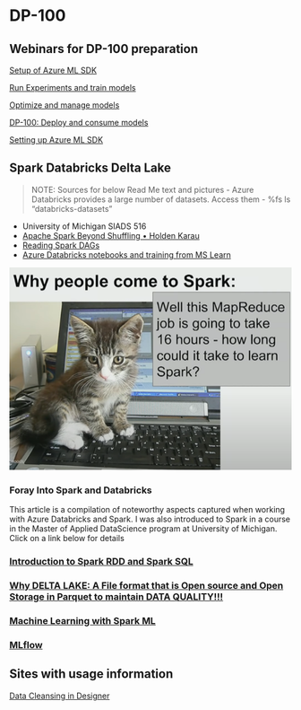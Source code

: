 # DP-100

## Webinars for DP-100 preparation

[Setup of Azure ML SDK](https://event.on24.com/eventRegistration/console/EventConsoleApollo.jsp?simulive=y&eventid=2212874&sessionid=1&username=&partnerref=&format=fhvideo1&mobile=&flashsupportedmobiledevice=&helpcenter=&key=0A2F5F9674BF2461AF518869BFC9F99D&newConsole=true&nxChe=true&newTabCon=true&consoleEarEventConsole=false&text_language_id=en&playerwidth=748&playerheight=526&eventuserid=458182767&contenttype=A&mediametricsessionid=396037513&mediametricid=3128234&usercd=458182767&mode=launch)

[Run Experiments and train models](https://event.on24.com/eventRegistration/console/EventConsoleApollo.jsp?simulive=y&eventid=2212884&sessionid=1&username=&partnerref=&format=fhvideo1&mobile=&flashsupportedmobiledevice=&helpcenter=&key=80CD5EB31F2690F50A6C7C2A84659D6F&newConsole=true&nxChe=true&newTabCon=true&consoleEarEventConsole=false&text_language_id=en&playerwidth=748&playerheight=526&eventuserid=458182862&contenttype=A&mediametricsessionid=396128823&mediametricid=3128246&usercd=458182862&mode=launch)

[Optimize and manage models](https://event.on24.com/eventRegistration/console/EventConsoleApollo.jsp?simulive=y&eventid=2214339&sessionid=1&username=&partnerref=&format=fhvideo1&mobile=&flashsupportedmobiledevice=&helpcenter=&key=AFE052E683B8F543E1B7AF58F5294F18&newConsole=true&nxChe=true&newTabCon=true&consoleEarEventConsole=false&text_language_id=en&playerwidth=748&playerheight=526&eventuserid=458182628&contenttype=A&mediametricsessionid=396129283&mediametricid=3130171&usercd=458182628&mode=launch)

[DP-100: Deploy and consume models](https://event.on24.com/eventRegistration/console/EventConsoleApollo.jsp?simulive=y&eventid=2214350&sessionid=1&username=&partnerref=&format=fhvideo1&mobile=&flashsupportedmobiledevice=&helpcenter=&key=88987917AB98B0323C069390A99106B8&newConsole=true&nxChe=true&newTabCon=true&consoleEarEventConsole=false&text_language_id=en&playerwidth=748&playerheight=526&eventuserid=458182953&contenttype=A&mediametricsessionid=396129465&mediametricid=3130185&usercd=458182953&mode=launch)




[Setting up Azure ML SDK](https://github.com/sjtalkar/sjtalkar.github.io/blob/main/Know%20for%20the%20exam%20from%20the%20webinars.md)

## Spark Databricks Delta Lake

>NOTE: Sources for below Read Me text and pictures
       - Azure Databricks provides a large number of datasets. Access them - %fs ls “databricks-datasets” 

- University of Michigan SIADS 516
- [Apache Spark Beyond Shuffling • Holden Karau](https://www.youtube.com/watch?v=4xsBQYdHgn8)
- [Reading Spark DAGs](https://www.youtube.com/watch?v=LoFN_Q224fQ)
- [Azure Databricks notebooks and training from MS Learn](https://docs.microsoft.com/en-us/learn/paths/perform-data-science-azure-databricks/)


![Second Picture](https://github.com/sjtalkar/DP-100AzureSupervisedUnsupervisedDatabricksAndSpark/blob/main/Pictures%20for%20Readme/Picture2.png)

### Foray Into Spark and Databricks 

This article is a compilation of noteworthy aspects captured when working with Azure Databricks and Spark. I was also introduced to Spark in a course in the Master of Applied DataScience program at University of Michigan. Click on a link below for details


### [Introduction to Spark RDD and Spark SQL](https://github.com/sjtalkar/sjtalkar.github.io/blob/main/SparkRDDAndSQL.md)


### [Why DELTA LAKE: A File format that is Open source and Open Storage in Parquet to maintain DATA QUALITY!!!](https://github.com/sjtalkar/sjtalkar.github.io/blob/main/SparkDelatLake.md)



### [Machine Learning with Spark ML](https://github.com/sjtalkar/sjtalkar.github.io/blob/main/MachineLearningWithSpark.md)

### [MLflow](https://github.com/sjtalkar/sjtalkar.github.io/blob/main/MLFlowTracking.md)


## Sites with usage information
[Data Cleansing in Designer](https://techcommunity.microsoft.com/t5/azure-developer-community-blog/data-cleansing-tools-in-azure-machine-learning/ba-p/336536)


